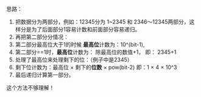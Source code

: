思路：
1. 把数据分为两部分，例如：12345分为 1~2345 和 2346～12345两部分，这样分是为了后面部分1容易计数和前面部分容易递归。
2. 再把第二部分分情况：
3. 第二部分最高位大于1的时候 **最高位**计数为：10^(bit-1),
4. 第二部分==1时，**最高位**计数为： 除最高位的数值+1， 即： 2345+1
5. 处理了最高位来处理剩下的位：（例子中是2345）
6. 剩下位计数为：最高位 × 剩下的**位数** × pow(bit-2) 即：1 × 4 × 10^3
7. 最后递归计算第一部分。

这个方法不够理解！
